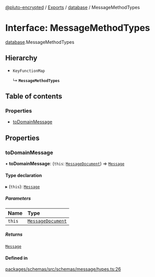 [@pluto-encrypted](../README.md) / [Exports](../modules.md) / [database](../modules/database-1.md) / MessageMethodTypes

# Interface: MessageMethodTypes

[database](../modules/database-1.md).MessageMethodTypes

## Hierarchy

- `KeyFunctionMap`

  ↳ **`MessageMethodTypes`**

## Table of contents

### Properties

- [toDomainMessage](database-1.MessageMethodTypes.md#todomainmessage)

## Properties

### toDomainMessage

• **toDomainMessage**: (`this`: [`MessageDocument`](../modules/database-1.md#messagedocument)) => [`Message`](../classes/database-1.WALLET_SDK_DOMAIN.Message-1.md)

#### Type declaration

▸ (`this`): [`Message`](../classes/database-1.WALLET_SDK_DOMAIN.Message-1.md)

##### Parameters

| Name | Type |
| :------ | :------ |
| `this` | [`MessageDocument`](../modules/database-1.md#messagedocument) |

##### Returns

[`Message`](../classes/database-1.WALLET_SDK_DOMAIN.Message-1.md)

#### Defined in

[packages/schemas/src/schemas/message/types.ts:26](https://github.com/atala-community-projects/pluto-encrypted/blob/a4d8dff/packages/schemas/src/schemas/message/types.ts#L26)
